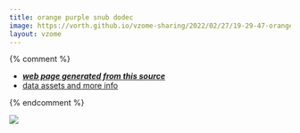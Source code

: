 ```yaml
---
title: orange purple snub dodec
image: https://vorth.github.io/vzome-sharing/2022/02/27/19-29-47-orange-purple-snub-dodec/orange-purple-snub-dodec.png
layout: vzome
---
```


{% comment %}
 - [***web page generated from this source***][post]
 - [data assets and more info][github]

[post]: <https://vorth.github.io/vzome-sharing/2022/02/27/orange-purple-snub-dodec-19-29-47.html>
[github]: <https://github.com/vorth/vzome-sharing/tree/main/2022/02/27/19-29-47-orange-purple-snub-dodec/>
{% endcomment %}

<vzome-viewer style="width: 100%; height: 65vh;"
       src="https://vorth.github.io/vzome-sharing/2022/02/27/19-29-47-orange-purple-snub-dodec/orange-purple-snub-dodec.vZome" >
  <img src="https://vorth.github.io/vzome-sharing/2022/02/27/19-29-47-orange-purple-snub-dodec/orange-purple-snub-dodec.png" />
</vzome-viewer>